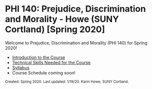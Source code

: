 # PHI 140: Prejudice, Discrimination and Morality - Howe (SUNY Cortland) [Spring 2020]

Welcome to Prejudice, Discrimination and Morality (PHI 140) for Spring 2020! 

- [Introduction to the Course](introduction.md)
- [Technical Skills Needed for the Course](technical_skills.md)
- [Syllabus](syllabus_sp2020.md) 
- Course Schedule coming soon! 

<small>Created: Spring 2020. Last updated: 1/19/20. Karin Howe, SUNY Cortland.</small>
